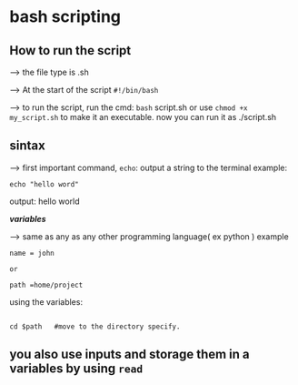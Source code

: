 # bash scripting

## How to run the script 

--> the file type is .sh

--> At the start of the script `#!/bin/bash`

--> to run the script, run the cmd: `bash` script.sh or use `chmod +x my_script.sh` to make it an executable. now you can run it as ./script.sh

## sintax

--> first important command, `echo`: output a string to the terminal example:

``` echo "hello word" ```

output: hello world

***variables***

--> same as any as any other programming language( ex python )
example 

```
name = john 

or 

path =home/project 

``` 

using the variables:

```

cd $path   #move to the directory specify. 
```
## you also use inputs and storage them in a variables by using `read`


